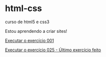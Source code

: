 # html-css
 curso de html5 e css3

Estou aprendendo a criar sites!

<a href="https://alveskaylane.github.io/html-css/exercicios/ex001/index.html"> Executar o exercício 001</a>

<a href="https://alveskaylane.github.io/html-css/exercicios/ex025/form003.html"> Executar o exercício 025 - Último exercício feito</a>